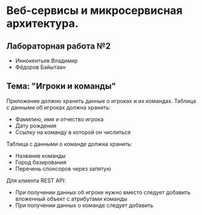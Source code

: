 # Веб-сервисы и микросервисная архитектура.
## Лабораторная работа №2
- Иннокентьев Владимир
- Фёдоров Байытаан
## Тема: "Игроки и команды"
Приложение должно хранить данные о игроках и их командах.
Таблица с данными об игроках должна хранить:
- Фамилию, имя и отчество игрока
- Дату рождения
- Ссылку на команду в которой он числиться

Таблица с данными о команде должна хранить:
- Название команды
- Город базирования
- Перечень спонсоров через запятую

Для клиента REST API:
- При получении данных об игроке нужно вместо следует добавить вложенный объект с атрибутами команды
- При получении данных о команде следует добавить 
